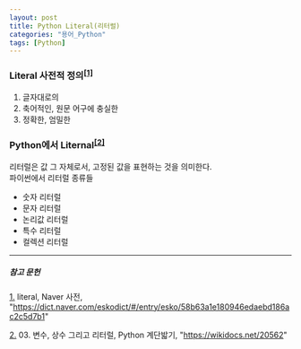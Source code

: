 ```yaml
---
layout: post
title: Python Literal(리터럴)
categories: "용어_Python"
tags: [Python]
---
```


### Literal 사전적 정의<sup><a href="#footnote_1_1" name="footnote_1_2">[1]</a></sup>

1. 글자대로의
2. 축어적인, 원문 어구에 충실한
3. 정확한, 엄밀한

### Python에서 Liternal<sup><a href="#footnote_2_1" name="footnote_2_2">[2]</a></sup>

리터럴은 값 그 자체로서, 고정된 값을 표현하는 것을 의미한다.  
파이썬에서 리터럴 종류들

* 숫자 리터럴
* 문자 리터럴
* 논리값 리터럴
* 특수 리터럴
* 컬렉션 리터럴

---

##### 참고 문헌

<a href="#footnote_1_2" name="footnote_1_1">1.</a> literal, Naver 사전, "https://dict.naver.com/eskodict/#/entry/esko/58b63a1e180946edaebd186ac2c5d7b1"

<a href="#footnote_2_2" name="footnote_2_1">2.</a> 03. 변수, 상수 그리고 리터럴, Python 계단밟기, "https://wikidocs.net/20562"